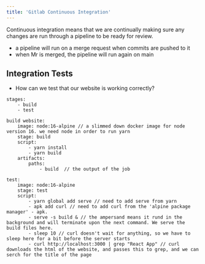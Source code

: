 ```yaml
---
title: 'Gitlab Continuous Integration'
---
```


Continuous integration means that we are continually making sure any changes are run through a pipeline to be ready for review.

- a pipeline will run on a merge request when commits are pushed to it
- when Mr is merged, the pipeline will run again on main

## Integration Tests

- How can we test that our website is working correctly?

```console
stages:
    - build
    - test

build website:
    image: node:16-alpine // a slimmed down docker image for node version 16. we need node in order to run yarn
    stage: build
    script:
        - yarn install
        - yarn build
    artifacts:
        paths:
            - build  // the output of the job

test:
    image: node:16-alpine
    stage: test
    script:
        - yarn global add serve // need to add serve from yarn
        - apk add curl // need to add curl from the 'alpine package manager' - apk.
        - serve -s build & // the ampersand means it rund in the background and will terminate upon the next command. We serve the build files here.
        - sleep 10 // curl doesn't wait for anything, so we have to sleep here for a bit before the server starts
        - curl http://localhost:3000 | grep "React App" // curl downloads the html of the website, and passes this to grep, and we can serch for the title of the page
```
